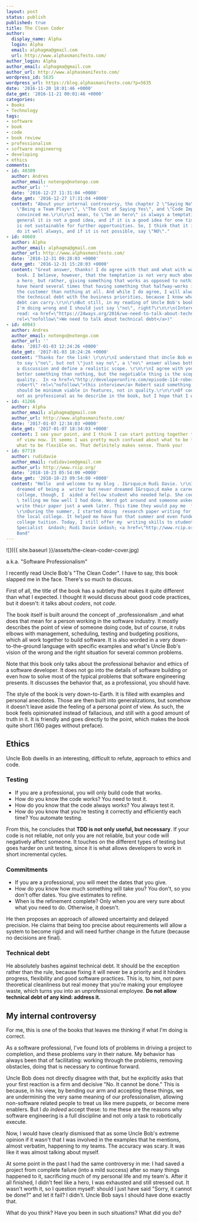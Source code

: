 ```yaml
---
layout: post
status: publish
published: true
title: The Clean Coder
author:
  display_name: Alpha
  login: Alpha
  email: alphagma@gmail.com
  url: http://www.alphasmanifesto.com/
author_login: Alpha
author_email: alphagma@gmail.com
author_url: http://www.alphasmanifesto.com/
wordpress_id: 5635
wordpress_url: https://blog.alphasmanifesto.com/?p=5635
date: '2016-11-20 18:01:46 +0000'
date_gmt: '2016-11-21 00:01:46 +0000'
categories:
- Books
- Technology
tags:
- software
- book
- code
- book review
- professionalism
- software engineerng
- developing
- ethics
comments:
- id: 40309
  author: Andres
  author_email: notengo@notengo.com
  author_url: ''
  date: '2016-12-27 11:31:04 +0000'
  date_gmt: '2016-12-27 17:31:04 +0000'
  content: "About your internal controversy, the chapter 2 \"Saying No\" (specifically
    \"Being a Team Player\", \"The Cost of Saying Yes\", and \"Code Imposible\") has
    convinced me.\r\n\r\nI mean, to \"be an hero\" is always a temptation, but in
    general it is not a good idea, and if it is a good idea for one time only, it
    is not sustainable for further opportunities. So, I think that it is better to
    do it well always, and if it is not possible, say \"NO\"."
- id: 40669
  author: Alpha
  author_email: alphagma@gmail.com
  author_url: http://www.alphasmanifesto.com/
  date: '2016-12-31 09:28:03 +0000'
  date_gmt: '2016-12-31 15:28:03 +0000'
  content: "Great answer, thanks! I do agree with that and what with was said in the
    book. I believe, however, that the temptation is not very much about _being
    a hero_ but rather, giving something that works as opposed to nothing.\r\n\r\nI
    have heard several times that having something that halfway-works is better for
    the customer than nothing at all. And while I do agree, I will always try to balance
    the technical debt with the business priorities, because I know what risks the
    debt can carry.\r\n\r\nBut still, in my reading of Uncle Bob's book, it seems
    I'm doing wrong and I should just say \"no\", right?\r\n\r\n(Interesting and related
    read: <a href=\"https://24ways.org/2016/we-need-to-talk-about-technical-debt/\"
    rel=\"nofollow\">We need to talk about technical debt</a>)"
- id: 40943
  author: Andres
  author_email: notengo@notengo.com
  author_url: ''
  date: '2017-01-03 12:24:26 +0000'
  date_gmt: '2017-01-03 18:24:26 +0000'
  content: "Thanks for the link! \r\n\r\nI understand that Uncle Bob encourage us
    to say \"no\", but not \"just say no\", a \"no\" answer allows both parts to start
    a discussion and define a realistic scope. \r\n\r\nI agree with you that it is
    better something than nothing, but the negotiable thing is the scope, not the
    quality.  In <a href=\"http://developeronfire.com/episode-114-robert-martin-master-craftsman
    robert\" rel=\"nofollow\">this interview</a> Robert said something like \"MVP\"
    should be minimum viable in features, not in quality.\r\n\r\nOf course, I am still
    not as professional as he describe in the book, but I hope that I will."
- id: 41266
  author: Alpha
  author_email: alphagma@gmail.com
  author_url: http://www.alphasmanifesto.com/
  date: '2017-01-07 12:34:03 +0000'
  date_gmt: '2017-01-07 18:34:03 +0000'
  content: I see your point, and I think I can start putting together the two points
    of view now. It seems I was pretty much confused about what to be firm about and
    what to be flexible on. That definitely makes sense. Thank you!
- id: 87719
  author: rudidavie
  author_email: rudidaviee@gmail.com
  author_url: http://www.rcip.org/
  date: '2018-10-23 05:54:00 +0000'
  date_gmt: '2018-10-23 09:54:00 +0000'
  content: "Hello  and welcome to my blog . I&rsquo;m Rudi Davie. \r\nI have always
    dreamed of being a  writer but never dreamed I&rsquo;d make a career of it. In
    college, though, I  aided a fellow student who needed help. She could not stop
    \ telling me how well I had done. Word got around and someone asked me for  to
    write their paper just a week later. This time they would pay me  for my work.
    \r\nDuring the summer, I started doing  research paper writing for students at
    the local college. It helped me have fun that summer and even funded some of my
    college tuition. Today, I still offer my  writing skills to students. \r\n \r\nWriting
    Specialist  &ndash; Rudi Davie &ndash; <a href=\"http://www.rcip.org/\" / rel=\"nofollow\">Rcip</a>
    Band"
---
```


![]({{ site.baseurl }}/assets/the-clean-coder-cover.jpg)

a.k.a. "Software Professionalism"


I recently read Uncle Bob's "The Clean Coder". I have to say, this book slapped me in the face. There's so much to discuss.

<!--more-->

First of all, the title of the book has a subtlety that makes it quite different than what I expected. I thought it would discuss about good code practices, but it doesn't: it talks about _coders_, not _code_.

The book itself is built around the concept of _professionalism _and what does that mean for a person working in the software industry. It mostly describes the point of view of someone doing code, but of course, it rubs elbows with management, scheduling, testing and budgeting positions, which all work together to build software. It is also worded in a very down-to-the-ground language with specific examples and what's Uncle Bob's vision of the wrong and the right situation for several common problems.

Note that this book only talks about the professional behavior and ethics of a software developer. It does not go into the details of software building or even how to solve most of the typical problems that software engineering presents. It discusses the behavior that, as a professional, you should have.

The style of the book is very down-to-Earth. It is filled with examples and personal anecdotes. Those are then built into generalizations, but somehow it doesn't leave aside the feeling of a personal point of view. As such, the book feels opinionated instead of fallacious, and still with a good amount of truth in it. It is friendly and goes directly to the point, which makes the book quite short (160 pages without preface).

## Ethics

Uncle Bob dwells in an interesting, difficult to refute, approach to ethics and code.

### Testing

- If you are a professional, you will only build code that works.
- How do you know the code works? You need to test it.
- How do you know that the code always works? You always test it.
- How do you know that you're testing it correctly and efficiently each time? You automate testing.

From this, he concludes that **TDD is not only useful, but necessary**. If your code is not reliable, not only you are not reliable, but your code will negatively affect someone. It touches on the different types of testing but goes harder on unit testing, since it is what allows developers to work in short incremental cycles.

### Commitments

- If you are a professional, you will meet the dates that you give.
- How do you know how much something will take you? You don't, so you don't offer dates. You give estimates to refine.
- When is the refinement complete? Only when you are very sure about what you need to do. Otherwise, it doesn't.

He then proposes an approach of allowed uncertainty and delayed precision. He claims that being too precise about requirements will allow a system to become rigid and will need further change in the future (because no decisions are final).

### Technical debt

He absolutely bashes against technical debt. It should be the exception rather than the rule, because fixing it will never be a priority and it hinders progress, flexibility and good software practices. This is, to him, not pure theoretical cleanliness but real money that you're making your employee waste, which turns you into an unprofessional employee. **Do not allow technical debt of any kind: address it.**

## My internal controversy

For me, this is one of the books that leaves me thinking if what I'm doing is correct.

As a software professional, I've found lots of problems in driving a project to completion, and these problems vary in their nature. My behavior has always been that of facilitating: working through the problems, removing obstacles, doing that is necessary to continue forward.

Uncle Bob does not directly disagree with that, but he explicitly asks that your first reaction is a firm and decisive "No. It cannot be done." This is because, in his view, by bending our arm and accepting these things, we are undermining the very same meaning of our professionalism, allowing non-software related people to treat us like mere puppets, or become mere enablers. But I _do indeed_ accept these: to me these are the reasons why software engineering is a full discipline and not only a task to robotically execute.

Now, I would have clearly dismissed that as some Uncle Bob's extreme opinion if it wasn't that I was involved in the examples that he mentions, almost verbatim, happening to my teams. The accuracy was scary. It was like it was almost talking about myself.

At some point in the past I had the same controversy in me: I had saved a project from complete failure (into a mild success) after so many things happened to it, sacrificing much of my personal life and my team's. After it all finished, I didn't feel like a hero, I was exhausted and still stressed out. It wasn't worth it, so I question myself: should I just have said "Sorry, it cannot be done?" and let it fail? I didn't. Uncle Bob says I should have done exactly that.

What do you think? Have you been in such situations? What did you do?
